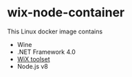 # wix-node-container
This Linux docker image contains 
- Wine
- .NET Framework 4.0
- [WiX toolset](http://wixtoolset.org/)
- Node.js v8
